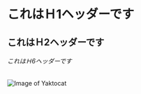 # これはＨ1ヘッダーです
## これはＨ2ヘッダーです
###### これはＨ6ヘッダーです

![Image of Yaktocat](https://octodex.github.com/images/yaktocat.png)
